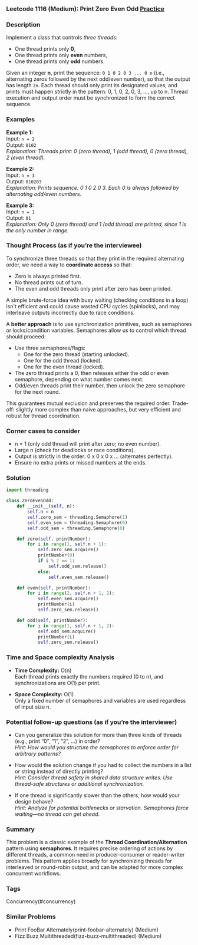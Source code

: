 ### Leetcode 1116 (Medium): Print Zero Even Odd [Practice](https://leetcode.com/problems/print-zero-even-odd)

### Description  
Implement a class that controls *three threads*:  
- One thread prints only **0**,
- One thread prints only **even** numbers,
- One thread prints only **odd** numbers.

Given an integer **n**, print the sequence: `0 1 0 2 0 3 ... 0 n` (i.e., alternating zeros followed by the next odd/even number), so that the output has length `2n`. Each thread should only print its designated values, and prints must happen strictly in the pattern: 0, 1, 0, 2, 0, 3, ..., up to n. Thread execution and output order must be synchronized to form the correct sequence.  

### Examples  

**Example 1:**  
Input: `n = 2`  
Output: `0102`  
*Explanation: Threads print: 0 (zero thread), 1 (odd thread), 0 (zero thread), 2 (even thread).*

**Example 2:**  
Input: `n = 3`  
Output: `010203`  
*Explanation: Prints sequence: 0 1 0 2 0 3. Each 0 is always followed by alternating odd/even numbers.*

**Example 3:**  
Input: `n = 1`  
Output: `01`  
*Explanation: Only 0 (zero thread) and 1 (odd thread) are printed, since 1 is the only number in range.*

### Thought Process (as if you’re the interviewee)  
To synchronize three threads so that they print in the required alternating order, we need a way to **coordinate access** so that:
- Zero is always printed first.
- No thread prints out of turn.
- The even and odd threads only print after zero has been printed.

A simple brute-force idea with busy waiting (checking conditions in a loop) isn't efficient and could cause wasted CPU cycles (spinlocks), and may interleave outputs incorrectly due to race conditions.

A **better approach** is to use synchronization primitives, such as semaphores or locks/condition variables. Semaphores allow us to control which thread should proceed:
- Use three semaphores/flags:
    - One for the zero thread (starting unlocked).
    - One for the odd thread (locked).
    - One for the even thread (locked).
- The zero thread prints a 0, then releases either the odd or even semaphore, depending on what number comes next.
- Odd/even threads print their number, then unlock the zero semaphore for the next round.

This guarantees mutual exclusion and preserves the required order. Trade-off: slightly more complex than naive approaches, but very efficient and robust for thread coordination.

### Corner cases to consider  
- n = 1 (only odd thread will print after zero; no even number).
- Large n (check for deadlocks or race conditions).
- Output is strictly in the order: 0 x 0 x 0 x ... (alternates perfectly).
- Ensure no extra prints or missed numbers at the ends.

### Solution

```python
import threading

class ZeroEvenOdd:
    def __init__(self, n):
        self.n = n
        self.zero_sem = threading.Semaphore(1)
        self.even_sem = threading.Semaphore(0)
        self.odd_sem = threading.Semaphore(0)

    def zero(self, printNumber):
        for i in range(1, self.n + 1):
            self.zero_sem.acquire()
            printNumber(0)
            if i % 2 == 1:
                self.odd_sem.release()
            else:
                self.even_sem.release()

    def even(self, printNumber):
        for i in range(2, self.n + 1, 2):
            self.even_sem.acquire()
            printNumber(i)
            self.zero_sem.release()

    def odd(self, printNumber):
        for i in range(1, self.n + 1, 2):
            self.odd_sem.acquire()
            printNumber(i)
            self.zero_sem.release()
```

### Time and Space complexity Analysis  

- **Time Complexity:** O(n)  
  Each thread prints exactly the numbers required (0 to n), and synchronizations are O(1) per print.

- **Space Complexity:** O(1)  
  Only a fixed number of semaphores and variables are used regardless of input size n.

### Potential follow-up questions (as if you’re the interviewer)  

- Can you generalize this solution for more than three kinds of threads (e.g., print “0”, “1”, “2”, ...) in order?  
  *Hint: How would you structure the semaphores to enforce order for arbitrary patterns?*

- How would the solution change if you had to collect the numbers in a list or string instead of directly printing?  
  *Hint: Consider thread safety in shared data structure writes. Use thread-safe structures or additional synchronization.*

- If one thread is significantly slower than the others, how would your design behave?  
  *Hint: Analyze for potential bottlenecks or starvation. Semaphores force waiting—no thread can get ahead.*

### Summary
This problem is a classic example of the **Thread Coordination/Alternation** pattern using **semaphores**. It requires precise ordering of actions by different threads, a common need in producer-consumer or reader-writer problems. This pattern applies broadly for synchronizing threads for interleaved or round-robin output, and can be adapted for more complex concurrent workflows.

### Tags
Concurrency(#concurrency)

### Similar Problems
- Print FooBar Alternately(print-foobar-alternately) (Medium)
- Fizz Buzz Multithreaded(fizz-buzz-multithreaded) (Medium)